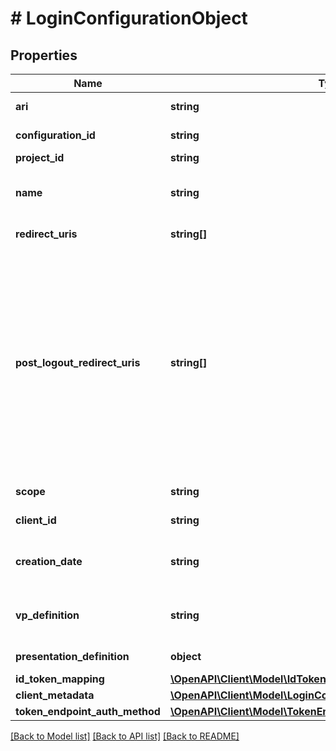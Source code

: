 # # LoginConfigurationObject

## Properties

| Name                           | Type                                                                                                          | Description                                                                                                                                                                                                     | Notes      |
| ------------------------------ | ------------------------------------------------------------------------------------------------------------- | --------------------------------------------------------------------------------------------------------------------------------------------------------------------------------------------------------------- | ---------- |
| **ari**                        | **string**                                                                                                    | Configuration ari                                                                                                                                                                                               |
| **configuration_id**           | **string**                                                                                                    | Configuration id                                                                                                                                                                                                | [optional] |
| **project_id**                 | **string**                                                                                                    | Project id                                                                                                                                                                                                      |
| **name**                       | **string**                                                                                                    | User defined login configuration name                                                                                                                                                                           |
| **redirect_uris**              | **string[]**                                                                                                  | OAuth 2.0 Redirect URIs                                                                                                                                                                                         | [optional] |
| **post_logout_redirect_uris**  | **string[]**                                                                                                  | Post Logout Redirect URIs, Used to redirect the user&#39;s browser to a specified URL after the logout process is complete. Must match the domain, port, scheme of at least one of the registered redirect URIs | [optional] |
| **scope**                      | **string**                                                                                                    | OAuth 2.0 Client Scope                                                                                                                                                                                          | [optional] |
| **client_id**                  | **string**                                                                                                    | OAuth 2.0 Client ID                                                                                                                                                                                             |
| **creation_date**              | **string**                                                                                                    | OAuth 2.0 Client Creation Date                                                                                                                                                                                  |
| **vp_definition**              | **string**                                                                                                    | VP definition in JSON stringify format                                                                                                                                                                          |
| **presentation_definition**    | **object**                                                                                                    | Presentation Definition                                                                                                                                                                                         | [optional] |
| **id_token_mapping**           | [**\OpenAPI\Client\Model\IdTokenMapping**](IdTokenMapping.md)                                                 |                                                                                                                                                                                                                 |
| **client_metadata**            | [**\OpenAPI\Client\Model\LoginConfigurationClientMetadataOutput**](LoginConfigurationClientMetadataOutput.md) |                                                                                                                                                                                                                 |
| **token_endpoint_auth_method** | [**\OpenAPI\Client\Model\TokenEndpointAuthMethod**](TokenEndpointAuthMethod.md)                               |                                                                                                                                                                                                                 |

[[Back to Model list]](../../README.md#models) [[Back to API list]](../../README.md#endpoints) [[Back to README]](../../README.md)
